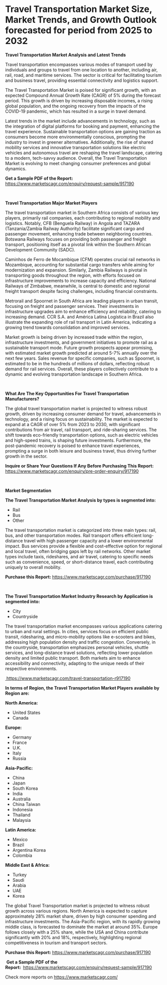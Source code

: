 <p><h1>Travel Transportation Market Size, Market Trends, and Growth Outlook forecasted for period from 2025 to 2032</h1></p><p><strong>Travel Transportation Market Analysis and Latest Trends</strong></p>
<p><p>Travel transportation encompasses various modes of transport used by individuals and groups to travel from one location to another, including air, rail, road, and maritime services. The sector is critical for facilitating tourism and business travel, providing essential connectivity and logistics support. </p><p>The Travel Transportation Market is poised for significant growth, with an expected Compound Annual Growth Rate (CAGR) of 5% during the forecast period. This growth is driven by increasing disposable incomes, a rising global population, and the ongoing recovery from the impacts of the COVID-19 pandemic, which has resulted in a surge in travel demand. </p><p>Latest trends in the market include advancements in technology, such as the integration of digital platforms for booking and payment, enhancing the travel experience. Sustainable transportation options are gaining traction as consumers become more environmentally conscious, prompting the industry to invest in greener alternatives. Additionally, the rise of shared mobility services and innovative transportation solutions like electric vehicles and autonomous travel are reshaping the travel landscape, catering to a modern, tech-savvy audience. Overall, the Travel Transportation Market is evolving to meet changing consumer preferences and global dynamics.</p></p>
<p><strong>Get a Sample PDF of the Report:&nbsp;</strong> <a href="https://www.marketscagr.com/enquiry/request-sample/917190?utm_campaign=2955&utm_medium=2&utm_source=Github&utm_content=ia&utm_term=06032025&utm_id=travel-transportation">https://www.marketscagr.com/enquiry/request-sample/917190</a></p>
<p>&nbsp;</p>
<p><strong>Travel Transportation Major Market Players</strong></p>
<p><p>The travel transportation market in Southern Africa consists of various key players, primarily rail companies, each contributing to regional mobility and logistics. Notably, CFB (Benguela Railway) in Angola and TAZARA (Tanzania/Zambia Railway Authority) facilitate significant cargo and passenger movement, enhancing trade between neighboring countries. Botswana Railways focuses on providing both passenger and freight transport, positioning itself as a pivotal link within the Southern African Development Community (SADC).</p><p>Caminhos de Ferro de Mocambique (CFM) operates crucial rail networks in Mozambique, accounting for substantial cargo transfers while aiming for modernization and expansion. Similarly, Zambia Railways is pivotal in transporting goods throughout the region, with efforts focused on infrastructure improvements to increase capacity and efficiency. National Railways of Zimbabwe, meanwhile, is central to domestic and regional freight transport despite facing challenges, including financial constraints.</p><p>Metrorail and Spoornet in South Africa are leading players in urban transit, focusing on freight and passenger services. Their investments in infrastructure upgrades aim to enhance efficiency and reliability, catering to increasing demand. CCR S.A. and América Latina Logística in Brazil also illustrate the expanding role of rail transport in Latin America, indicating a growing trend towards consolidation and improved services.</p><p>Market growth is being driven by increased trade within the region, infrastructure investments, and government initiatives to promote rail as a sustainable transport mode. Future growth prospects appear promising, with estimated market growth predicted at around 5-7% annually over the next few years. Sales revenue for specific companies, such as Spoornet, is estimated to be in the hundreds of millions of dollars, reflecting robust demand for rail services. Overall, these players collectively contribute to a dynamic and evolving transportation landscape in Southern Africa.</p></p>
<p>&nbsp;</p>
<p><strong>What Are The Key Opportunities For Travel Transportation Manufacturers?</strong></p>
<p><p>The global travel transportation market is projected to witness robust growth, driven by increasing consumer demand for travel, advancements in technology, and a rising focus on sustainability. The market is expected to expand at a CAGR of over 5% from 2023 to 2030, with significant contributions from air travel, rail transport, and ride-sharing services. The shift towards eco-friendly transportation options, such as electric vehicles and high-speed trains, is shaping future investments. Furthermore, the post-pandemic recovery is poised to enhance travel experiences, prompting a surge in both leisure and business travel, thus driving further growth in the sector.</p></p>
<p><strong>Inquire or Share Your Questions If Any Before Purchasing This Report:</strong> <a href="https://www.marketscagr.com/enquiry/pre-order-enquiry/917190?utm_campaign=2955&utm_medium=2&utm_source=Github&utm_content=ia&utm_term=06032025&utm_id=travel-transportation">https://www.marketscagr.com/enquiry/pre-order-enquiry/917190</a></p>
<p>&nbsp;</p>
<p><strong>Market Segmentation</strong></p>
<p><strong>The Travel Transportation Market Analysis by types is segmented into:</strong></p>
<p><ul><li>Rail</li><li>Bus</li><li>Other</li></ul></p>
<p><p>The travel transportation market is categorized into three main types: rail, bus, and other transportation modes. Rail transport offers efficient long-distance travel with high passenger capacity and a lower environmental impact. Bus services provide a flexible and cost-effective option for regional and local travel, often bridging gaps left by rail networks. Other market types include taxis, rideshares, and air travel, catering to specific needs such as convenience, speed, or short-distance travel, each contributing uniquely to overall mobility.</p></p>
<p><strong>Purchase this Report:&nbsp;</strong><a href="https://www.marketscagr.com/purchase/917190?utm_campaign=2955&utm_medium=2&utm_source=Github&utm_content=ia&utm_term=06032025&utm_id=travel-transportation">https://www.marketscagr.com/purchase/917190</a></p>
<p>&nbsp;</p>
<p><strong>The Travel Transportation Market Industry Research by Application is segmented into:</strong></p>
<p><ul><li>City</li><li>Countryside</li></ul></p>
<p><p>The travel transportation market encompasses various applications catering to urban and rural settings. In cities, services focus on efficient public transit, ridesharing, and micro-mobility options like e-scooters and bikes, addressing high population density and traffic congestion. Conversely, in the countryside, transportation emphasizes personal vehicles, shuttle services, and long-distance travel solutions, reflecting lower population density and limited public transport. Both markets aim to enhance accessibility and connectivity, adapting to the unique needs of their respective environments.</p></p>
<p><a href="https://www.marketscagr.com/travel-transportation-r917190?utm_campaign=2955&utm_medium=2&utm_source=Github&utm_content=ia&utm_term=06032025&utm_id=travel-transportation">&nbsp;https://www.marketscagr.com/travel-transportation-r917190</a></p>
<p><strong>In terms of Region, the Travel Transportation Market Players available by Region are:</strong></p>
<p>
    <p> <strong> North America: </strong>
        <ul>
            <li>United States</li>
            <li>Canada</li>
        </ul>
        </p> 
    <p> <strong> Europe: </strong>
        <ul>
            <li>Germany</li>
            <li>France</li>
            <li>U.K.</li>
            <li>Italy</li>
            <li>Russia</li>
        </ul>
        </p> 
    <p> <strong> Asia-Pacific: </strong>
        <ul>
            <li>China</li>
            <li>Japan</li>
            <li>South Korea</li>
            <li>India</li>
            <li>Australia</li>
            <li>China Taiwan</li>
            <li>Indonesia</li>
            <li>Thailand</li>
            <li>Malaysia</li>
        </ul>
        </p> 
    <p> <strong> Latin America: </strong>
        <ul>
            <li>Mexico</li>
            <li>Brazil</li>
            <li>Argentina Korea</li>
            <li>Colombia</li>
        </ul>
        </p> 
    <p> <strong> Middle East & Africa: </strong>
        <ul>
            <li>Turkey</li>
            <li>Saudi</li>
            <li>Arabia</li>
            <li>UAE</li>
            <li>Korea</li>
        </ul>
    </p>
    </p>
<p><p>The global Travel Transportation market is projected to witness robust growth across various regions. North America is expected to capture approximately 28% market share, driven by high consumer spending and infrastructure investments. The Asia-Pacific region, with its rapidly growing middle class, is forecasted to dominate the market at around 35%. Europe follows closely with a 25% share, while the USA and China contribute significantly with 20% and 18%, respectively, highlighting regional competitiveness in tourism and transport sectors.</p></p>
<p><strong>Purchase this Report: </strong><a href="https://www.marketscagr.com/purchase/917190?utm_campaign=2955&utm_medium=2&utm_source=Github&utm_content=ia&utm_term=06032025&utm_id=travel-transportation">https://www.marketscagr.com/purchase/917190</a></p>
<p>&nbsp;<strong>Get a Sample PDF of the Report:&nbsp;&nbsp;</strong><a href="https://www.marketscagr.com/enquiry/request-sample/917190?utm_campaign=2955&utm_medium=2&utm_source=Github&utm_content=ia&utm_term=06032025&utm_id=travel-transportation">https://www.marketscagr.com/enquiry/request-sample/917190</a></p>
<p><strong></strong></p>
<p>Check more reports on <a href="https://www.marketscagr.com/?utm_campaign=2955&utm_medium=2&utm_source=Github&utm_content=ia&utm_term=06032025&utm_id=travel-transportation">https://www.marketscagr.com/</a></p>
